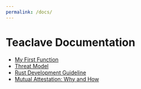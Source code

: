 ```yaml
---
permalink: /docs/
---
```


# Teaclave Documentation

- [My First Function](my-first-function.md)
- [Threat Model](threat-model.md)
- [Rust Development Guideline](rust-guideline.md)
- [Mutual Attestation: Why and How](mutual-attestation.md)
